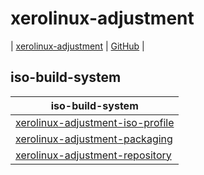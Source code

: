 
# xerolinux-adjustment

| [xerolinux-adjustment](https://samwhelp.github.io/xerolinux-adjustment/) | [GitHub](https://github.com/samwhelp/xerolinux-adjustment) |


## iso-build-system

| iso-build-system |
| --- |
| [xerolinux-adjustment-iso-profile](https://github.com/samwhelp/xerolinux-adjustment/tree/main/iso-build-system/xerolinux-adjustment-iso-profile) |
| [xerolinux-adjustment-packaging](https://github.com/samwhelp/xerolinux-adjustment/tree/main/iso-build-system/xerolinux-adjustment-packaging) |
| [xerolinux-adjustment-repository](https://github.com/samwhelp/xerolinux-adjustment/tree/main/iso-build-system/xerolinux-adjustment-repository) |
